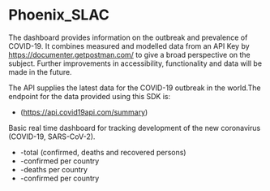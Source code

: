 # Phoenix_SLAC
 The dashboard provides information on the outbreak and prevalence of COVID-19. It combines measured and modelled data from an API Key by https://documenter.getpostman.com/ to give a broad perspective on the subject. Further improvements in accessibility, functionality and data will be made in the future.

The API supplies the latest data for the COVID-19 outbreak in the world.The endpoint for the data provided using this SDK is:
* (https://api.covid19api.com/summary)

 Basic real time dashboard for tracking development of the new coronavirus (COVID-19, SARS-CoV-2).

 * -total (confirmed, deaths and recovered persons)
 * -confirmed per country
 * -deaths per country
 * -confirmed per country

